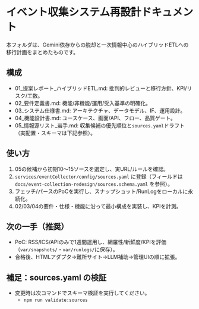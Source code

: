 # イベント収集システム再設計ドキュメント

本フォルダは、Gemini依存からの脱却と一次情報中心のハイブリッドETLへの移行計画をまとめたものです。

## 構成
- 01_提案レポート_ハイブリッドETL.md: 批判的レビューと移行方針、KPI/リスク/工数。
- 02_要件定義書.md: 機能/非機能/運用/受入基準の明確化。
- 03_システム仕様書.md: アーキテクチャ、データモデル、IF、運用設計。
- 04_機能設計書.md: ユースケース、画面/API、フロー、品質ゲート。
- 05_情報源リスト_岩手.md: 収集候補の優先順位と`sources.yaml`ドラフト（実配置・スキーマは下記参照）。

## 使い方
1. 05の候補から初期10〜15ソースを選定し、実URL/ルールを確認。
2. `services/eventCollector/config/sources.yaml` に登録（フィールドは `docs/event-collection-redesign/sources.schema.yaml` を参照）。
3. フェッチ/パースのPoCを実行し、スナップショット/RunLogをローカルに永続化。
4. 02/03/04の要件・仕様・機能に沿って最小構成を実装し、KPIを計測。

## 次の一手（推奨）
- PoC: RSS/ICS/APIのみで1週間運用し、網羅性/新鮮度/KPIを評価（`var/snapshots/`・`var/runlogs/`に保存）。
- 合格後、HTMLアダプタ→難所サイト→LLM補助→管理UIの順に拡張。

## 補足：sources.yaml の検証
- 変更時は次コマンドでスキーマ検証を実行してください。
  - `npm run validate:sources`
